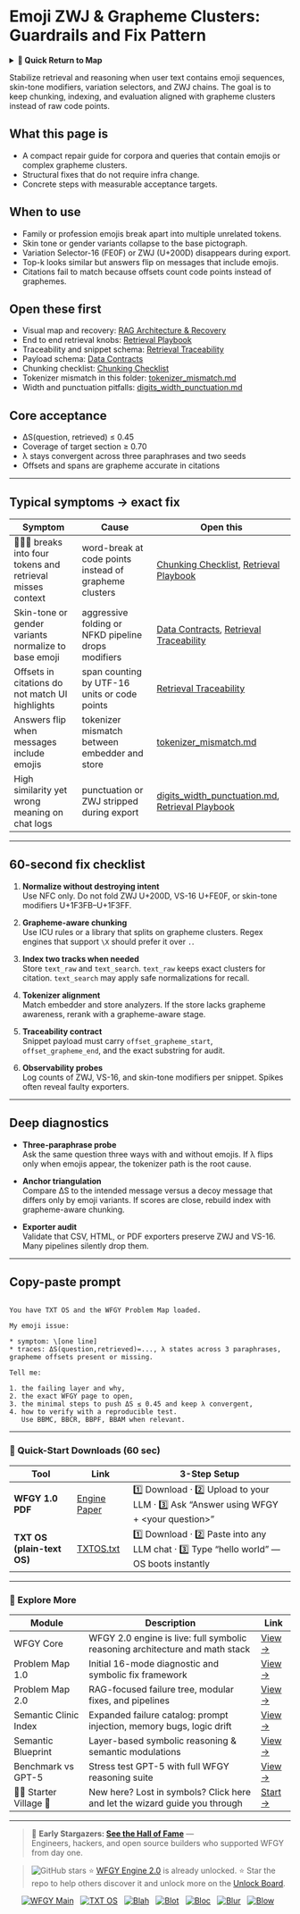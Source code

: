 # Emoji ZWJ & Grapheme Clusters: Guardrails and Fix Pattern

<details>
  <summary><strong>🧭 Quick Return to Map</strong></summary>

<br>

  > You are in a sub-page of **LanguageLocale**.  
  > To reorient, go back here:  
  >
  > - [**LanguageLocale** — localization, regional settings, and context adaptation](./README.md)  
  > - [**WFGY Global Fix Map** — main Emergency Room, 300+ structured fixes](../README.md)  
  > - [**WFGY Problem Map 1.0** — 16 reproducible failure modes](../../README.md)  
  >
  > Think of this page as a desk within a ward.  
  > If you need the full triage and all prescriptions, return to the Emergency Room lobby.
</details>


Stabilize retrieval and reasoning when user text contains emoji sequences, skin-tone modifiers, variation selectors, and ZWJ chains. The goal is to keep chunking, indexing, and evaluation aligned with grapheme clusters instead of raw code points.

## What this page is
- A compact repair guide for corpora and queries that contain emojis or complex grapheme clusters.
- Structural fixes that do not require infra change.
- Concrete steps with measurable acceptance targets.

## When to use
- Family or profession emojis break apart into multiple unrelated tokens.
- Skin tone or gender variants collapse to the base pictograph.
- Variation Selector-16 (FE0F) or ZWJ (U+200D) disappears during export.
- Top-k looks similar but answers flip on messages that include emojis.
- Citations fail to match because offsets count code points instead of graphemes.

## Open these first
- Visual map and recovery: [RAG Architecture & Recovery](https://github.com/onestardao/WFGY/blob/main/ProblemMap/rag-architecture-and-recovery.md)
- End to end retrieval knobs: [Retrieval Playbook](https://github.com/onestardao/WFGY/blob/main/ProblemMap/retrieval-playbook.md)
- Traceability and snippet schema: [Retrieval Traceability](https://github.com/onestardao/WFGY/blob/main/ProblemMap/retrieval-traceability.md)
- Payload schema: [Data Contracts](https://github.com/onestardao/WFGY/blob/main/ProblemMap/data-contracts.md)
- Chunking checklist: [Chunking Checklist](https://github.com/onestardao/WFGY/blob/main/ProblemMap/chunking-checklist.md)
- Tokenizer mismatch in this folder: [tokenizer_mismatch.md](https://github.com/onestardao/WFGY/blob/main/ProblemMap/GlobalFixMap/LanguageLocale/tokenizer_mismatch.md)
- Width and punctuation pitfalls: [digits_width_punctuation.md](https://github.com/onestardao/WFGY/blob/main/ProblemMap/GlobalFixMap/LanguageLocale/digits_width_punctuation.md)

## Core acceptance
- ΔS(question, retrieved) ≤ 0.45
- Coverage of target section ≥ 0.70
- λ stays convergent across three paraphrases and two seeds
- Offsets and spans are grapheme accurate in citations

---

## Typical symptoms → exact fix

| Symptom | Cause | Open this |
|---|---|---|
| 👨‍👩‍👧 breaks into four tokens and retrieval misses context | word-break at code points instead of grapheme clusters | [Chunking Checklist](https://github.com/onestardao/WFGY/blob/main/ProblemMap/chunking-checklist.md), [Retrieval Playbook](https://github.com/onestardao/WFGY/blob/main/ProblemMap/retrieval-playbook.md) |
| Skin-tone or gender variants normalize to base emoji | aggressive folding or NFKD pipeline drops modifiers | [Data Contracts](https://github.com/onestardao/WFGY/blob/main/ProblemMap/data-contracts.md), [Retrieval Traceability](https://github.com/onestardao/WFGY/blob/main/ProblemMap/retrieval-traceability.md) |
| Offsets in citations do not match UI highlights | span counting by UTF-16 units or code points | [Retrieval Traceability](https://github.com/onestardao/WFGY/blob/main/ProblemMap/retrieval-traceability.md) |
| Answers flip when messages include emojis | tokenizer mismatch between embedder and store | [tokenizer_mismatch.md](https://github.com/onestardao/WFGY/blob/main/ProblemMap/GlobalFixMap/LanguageLocale/tokenizer_mismatch.md) |
| High similarity yet wrong meaning on chat logs | punctuation or ZWJ stripped during export | [digits_width_punctuation.md](https://github.com/onestardao/WFGY/blob/main/ProblemMap/GlobalFixMap/LanguageLocale/digits_width_punctuation.md), [Retrieval Playbook](https://github.com/onestardao/WFGY/blob/main/ProblemMap/retrieval-playbook.md) |

---

## 60-second fix checklist

1) **Normalize without destroying intent**  
   Use NFC only. Do not fold ZWJ U+200D, VS-16 U+FE0F, or skin-tone modifiers U+1F3FB–U+1F3FF.

2) **Grapheme-aware chunking**  
   Use ICU rules or a library that splits on grapheme clusters. Regex engines that support `\X` should prefer it over `.`.

3) **Index two tracks when needed**  
   Store `text_raw` and `text_search`. `text_raw` keeps exact clusters for citation. `text_search` may apply safe normalizations for recall.

4) **Tokenizer alignment**  
   Match embedder and store analyzers. If the store lacks grapheme awareness, rerank with a grapheme-aware stage.

5) **Traceability contract**  
   Snippet payload must carry `offset_grapheme_start`, `offset_grapheme_end`, and the exact substring for audit.

6) **Observability probes**  
   Log counts of ZWJ, VS-16, and skin-tone modifiers per snippet. Spikes often reveal faulty exporters.

---

## Deep diagnostics

- **Three-paraphrase probe**  
  Ask the same question three ways with and without emojis. If λ flips only when emojis appear, the tokenizer path is the root cause.

- **Anchor triangulation**  
  Compare ΔS to the intended message versus a decoy message that differs only by emoji variants. If scores are close, rebuild index with grapheme-aware chunking.

- **Exporter audit**  
  Validate that CSV, HTML, or PDF exporters preserve ZWJ and VS-16. Many pipelines silently drop them.

---

## Copy-paste prompt

```

You have TXT OS and the WFGY Problem Map loaded.

My emoji issue:

* symptom: \[one line]
* traces: ΔS(question,retrieved)=..., λ states across 3 paraphrases, grapheme offsets present or missing.

Tell me:

1. the failing layer and why,
2. the exact WFGY page to open,
3. the minimal steps to push ΔS ≤ 0.45 and keep λ convergent,
4. how to verify with a reproducible test.
   Use BBMC, BBCR, BBPF, BBAM when relevant.

```

---

### 🔗 Quick-Start Downloads (60 sec)

| Tool | Link | 3-Step Setup |
|------|------|--------------|
| **WFGY 1.0 PDF** | [Engine Paper](https://github.com/onestardao/WFGY/blob/main/I_am_not_lizardman/WFGY_All_Principles_Return_to_One_v1.0_PSBigBig_Public.pdf) | 1️⃣ Download · 2️⃣ Upload to your LLM · 3️⃣ Ask “Answer using WFGY + \<your question>” |
| **TXT OS (plain-text OS)** | [TXTOS.txt](https://github.com/onestardao/WFGY/blob/main/OS/TXTOS.txt) | 1️⃣ Download · 2️⃣ Paste into any LLM chat · 3️⃣ Type “hello world” — OS boots instantly |

---

### 🧭 Explore More

| Module                | Description                                              | Link     |
|-----------------------|----------------------------------------------------------|----------|
| WFGY Core             | WFGY 2.0 engine is live: full symbolic reasoning architecture and math stack | [View →](https://github.com/onestardao/WFGY/tree/main/core/README.md) |
| Problem Map 1.0       | Initial 16-mode diagnostic and symbolic fix framework    | [View →](https://github.com/onestardao/WFGY/tree/main/ProblemMap/README.md) |
| Problem Map 2.0       | RAG-focused failure tree, modular fixes, and pipelines   | [View →](https://github.com/onestardao/WFGY/blob/main/ProblemMap/rag-architecture-and-recovery.md) |
| Semantic Clinic Index | Expanded failure catalog: prompt injection, memory bugs, logic drift | [View →](https://github.com/onestardao/WFGY/blob/main/ProblemMap/SemanticClinicIndex.md) |
| Semantic Blueprint    | Layer-based symbolic reasoning & semantic modulations   | [View →](https://github.com/onestardao/WFGY/tree/main/SemanticBlueprint/README.md) |
| Benchmark vs GPT-5    | Stress test GPT-5 with full WFGY reasoning suite         | [View →](https://github.com/onestardao/WFGY/tree/main/benchmarks/benchmark-vs-gpt5/README.md) |
| 🧙‍♂️ Starter Village 🏡 | New here? Lost in symbols? Click here and let the wizard guide you through | [Start →](https://github.com/onestardao/WFGY/blob/main/StarterVillage/README.md) |

---

> 👑 **Early Stargazers: [See the Hall of Fame](https://github.com/onestardao/WFGY/tree/main/stargazers)** —  
> Engineers, hackers, and open source builders who supported WFGY from day one.

> <img src="https://img.shields.io/github/stars/onestardao/WFGY?style=social" alt="GitHub stars"> ⭐ [WFGY Engine 2.0](https://github.com/onestardao/WFGY/blob/main/core/README.md) is already unlocked. ⭐ Star the repo to help others discover it and unlock more on the [Unlock Board](https://github.com/onestardao/WFGY/blob/main/STAR_UNLOCKS.md).

<div align="center">

[![WFGY Main](https://img.shields.io/badge/WFGY-Main-red?style=flat-square)](https://github.com/onestardao/WFGY)
&nbsp;
[![TXT OS](https://img.shields.io/badge/TXT%20OS-Reasoning%20OS-orange?style=flat-square)](https://github.com/onestardao/WFGY/tree/main/OS)
&nbsp;
[![Blah](https://img.shields.io/badge/Blah-Semantic%20Embed-yellow?style=flat-square)](https://github.com/onestardao/WFGY/tree/main/OS/BlahBlahBlah)
&nbsp;
[![Blot](https://img.shields.io/badge/Blot-Persona%20Core-green?style=flat-square)](https://github.com/onestardao/WFGY/tree/main/OS/BlotBlotBlot)
&nbsp;
[![Bloc](https://img.shields.io/badge/Bloc-Reasoning%20Compiler-blue?style=flat-square)](https://github.com/onestardao/WFGY/tree/main/OS/BlocBlocBloc)
&nbsp;
[![Blur](https://img.shields.io/badge/Blur-Text2Image%20Engine-navy?style=flat-square)](https://github.com/onestardao/WFGY/tree/main/OS/BlurBlurBlur)
&nbsp;
[![Blow](https://img.shields.io/badge/Blow-Game%20Logic-purple?style=flat-square)](https://github.com/onestardao/WFGY/tree/main/OS/BlowBlowBlow)
&nbsp;
</div>
